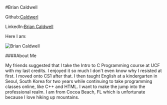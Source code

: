 #Brian Caldwell

Github:[Caldwerl](www.github.com/Caldwerl)

LinkedIn:[Brian Caldwell](http://lnkd.in/dkvH_kU)

Here I am:

![Brian Caldwell](http://i.imgur.com/1iarTVv.jpg)

####About Me

My friends suggested that I take the Intro to C Programming course at UCF with my last credits. I enjoyed it so much I don't even know why I resisted at first. I moved onto CS1 after that. I then taught English at a kindergarten in Seoul, South Korea for two years while continuing to take programming classes online, like C++ and HTML. I want to make the jump into the professional realm. I am from Cocoa Beach, FL which is unfortunate because I love hiking up mountains.
